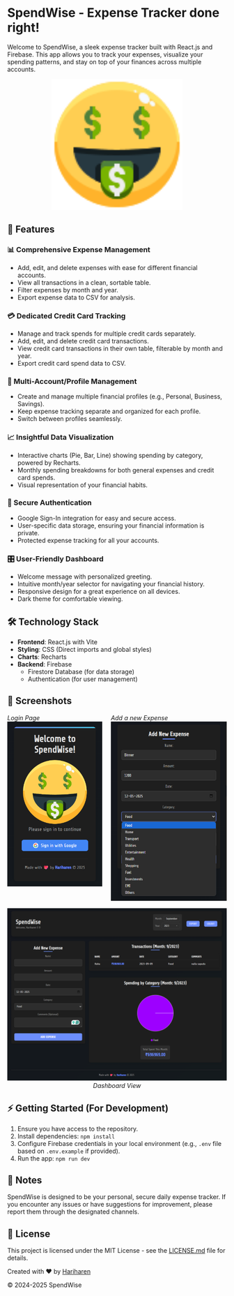 # SpendWise - Expense Tracker done right!
Welcome to SpendWise, a sleek expense tracker built with React.js and Firebase. This app allows you to track your expenses, visualize your spending patterns, and stay on top of your finances across multiple accounts.

<p align="center">
  <img src="./Assets/icon-money.svg" width="300" alt="SpendWise Logo">
</p>

## 🚀 Features

### 📊 Comprehensive Expense Management
- Add, edit, and delete expenses with ease for different financial accounts.
- View all transactions in a clean, sortable table.
- Filter expenses by month and year.
- Export expense data to CSV for analysis.

### 💳 Dedicated Credit Card Tracking
- Manage and track spends for multiple credit cards separately.
- Add, edit, and delete credit card transactions.
- View credit card transactions in their own table, filterable by month and year.
- Export credit card spend data to CSV.

### 💼 Multi-Account/Profile Management
- Create and manage multiple financial profiles (e.g., Personal, Business, Savings).
- Keep expense tracking separate and organized for each profile.
- Switch between profiles seamlessly.

### 📈 Insightful Data Visualization
- Interactive charts (Pie, Bar, Line) showing spending by category, powered by Recharts.
- Monthly spending breakdowns for both general expenses and credit card spends.
- Visual representation of your financial habits.

### 🔐 Secure Authentication
- Google Sign-In integration for easy and secure access.
- User-specific data storage, ensuring your financial information is private.
- Protected expense tracking for all your accounts.

### 🎛️ User-Friendly Dashboard
- Welcome message with personalized greeting.
- Intuitive month/year selector for navigating your financial history.
- Responsive design for a great experience on all devices.
- Dark theme for comfortable viewing.

## 🛠️ Technology Stack

- **Frontend**: React.js with Vite
- **Styling**: CSS (Direct imports and global styles)
- **Charts**: Recharts
- **Backend**: Firebase
  - Firestore Database (for data storage)
  - Authentication (for user management)

## 📸 Screenshots
<div style="display: flex; justify-content: center; gap: 20px;">
  <div>
   <em>Login Page</em>
    <img src="./Assets/ss-0.png" alt="SpendWise Login Page">
  </div>
  <div>
  <em>Add a new Expense</em>
    <img src="./Assets/ss-3.png"  alt="SpendWise Add Expense">
  </div>
</div>

<p align="center">
  <img src="./Assets/ss-1.png" width="900" alt="SpendWise Dashboard">
  <em>Dashboard View</em>
</p>

## ⚡ Getting Started (For Development)

1. Ensure you have access to the repository.
2. Install dependencies: `npm install`
3. Configure Firebase credentials in your local environment (e.g., `.env` file based on `.env.example` if provided).
4. Run the app: `npm run dev`

## 📝 Notes

SpendWise is designed to be your personal, secure daily expense tracker. If you encounter any issues or have suggestions for improvement, please report them through the designated channels.

## 📜 License
This project is licensed under the MIT License - see the [LICENSE.md](LICENSE.md) file for details.

Created with ❤️ by [Hariharen](https://www.linkedin.com/in/hariharen9/)

© 2024-2025 SpendWise
